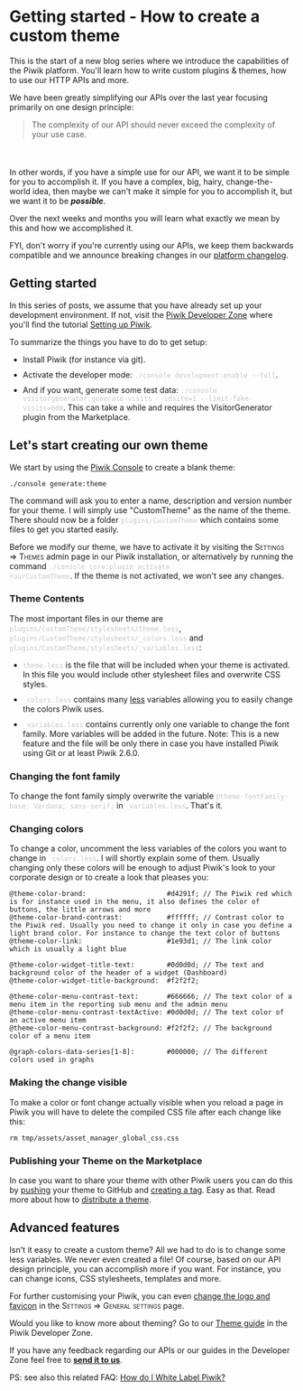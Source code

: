 # Getting started - How to create a custom theme

This is the start of a new blog series where we introduce the capabilities of the Piwik platform. You'll learn how to write custom plugins &amp; themes, how to use our HTTP APIs and more.

We have been greatly simplifying our APIs over the last year focusing primarily on one design principle:

<blockquote style="margin-bottom: 50px">The complexity of our API should never exceed the complexity of your use case.</blockquote>

In other words, if you have a simple use for our API, we want it to be simple for you to accomplish it. If you have a complex, big, hairy, change-the-world idea, then maybe we can't make it simple for you to accomplish it, but we want it to be <strong><em>possible</em></strong>.

Over the next weeks and months you will learn what exactly we mean by this and how we accomplished it.

FYI, don't worry if you're currently using our APIs, we keep them backwards compatible and we announce breaking changes in our <a target="_blank" href="http://developer.piwik.org/changelog">platform changelog</a>.

<h2>Getting started</h2>

In this series of posts, we assume that you have already set up your development environment. If not, visit the <a target="_blank" href="http://developer.piwik.org">Piwik Developer Zone</a> where you'll find the tutorial <a target="_blank" href="http://developer.piwik.org/guides/getting-started-part-1">Setting up Piwik</a>.

To summarize the things you have to do to get setup:
<ul>
<li style="margin-bottom: 10px">Install Piwik (for instance via git).</li>
<li style="margin-bottom: 10px">Activate the developer mode: <code style="color:#C5C8C6">./console development:enable --full</code>.</li>
<li style="margin-bottom: 10px">And if you want, generate some test data: <code style="color:#C5C8C6">./console visitorgenerator:generate-visits --idsite=1 --limit-fake-visits=600</code>. This can take a while and requires the VisitorGenerator plugin from the Marketplace.</li>
</ul>

<h2>Let's start creating our own theme</h2>

We start by using the <a target="_blank" href="http://developer.piwik.org/guides/piwik-on-the-command-line">Piwik Console</a> to create a blank theme:

<pre><code>./console generate:theme</code></pre>

The command will ask you to enter a name, description and version number for your theme. I will simply use "CustomTheme" as the name of the theme. There should now be a folder <code style="color:#C5C8C6">plugins/CustomTheme</code> which contains some files to get you started easily. 

Before we modify our theme, we have to activate it by visiting the <span style="font-variant: small-caps">Settings =&gt; Themes</span> admin page in our Piwik installation, or alternatively by running the command <code style="color:#C5C8C6">./console core:plugin activate YourCustomTheme</code>. If the theme is not activated, we won't see any changes.

<h3>Theme Contents</h3>
The most important files in our theme are <code style="color:#C5C8C6">plugins/CustomTheme/stylesheets/theme.less</code>, <code style="color:#C5C8C6">plugins/CustomTheme/stylesheets/_colors.less</code> and <code style="color:#C5C8C6">plugins/CustomTheme/stylesheets/_variables.less</code>:

<ul>
<li style="margin-bottom: 10px"><code style="color:#C5C8C6">theme.less</code> is the file that will be included when your theme is activated. In this file you would include other stylesheet files and overwrite CSS styles.</li>
<li style="margin-bottom: 10px"><code style="color:#C5C8C6">_colors.less</code> contains many <a target="_blank" href="http://lesscss.org/">less</a> variables allowing you to easily change the colors Piwik uses.</li>
<li style="margin-bottom: 10px"><code style="color:#C5C8C6">_variables.less</code> contains currently only one variable to change the font family. More variables will be added in the future. Note: This is a new feature and the file will be only there in case you have installed Piwik using Git or at least Piwik 2.6.0.</li>
</ul>

<h3>Changing the font family</h3>
To change the font family simply overwrite the variable <code style="color:#C5C8C6">@theme-fontFamily-base: Verdana, sans-serif;</code> in <code style="color:#C5C8C6">_variables.less</code>. That's it.

<h3>Changing colors</h3>
To change a color, uncomment the less variables of the colors you want to change in <code style="color:#C5C8C6">_colors.less</code>. I will shortly explain some of them. Usually changing only these colors will be enough to adjust Piwik's look to your corporate design or to create a look that pleases you:

<pre><code>@theme-color-brand:                    #d4291f; // The Piwik red which is for instance used in the menu, it also defines the color of buttons, the little arrows and more
@theme-color-brand-contrast:           #ffffff; // Contrast color to the Piwik red. Usually you need to change it only in case you define a light brand color. For instance to change the text color of buttons
@theme-color-link:                     #1e93d1; // The link color which is usually a light blue

@theme-color-widget-title-text:        #0d0d0d; // The text and background color of the header of a widget (Dashboard)
@theme-color-widget-title-background:  #f2f2f2;

@theme-color-menu-contrast-text:       #666666; // The text color of a menu item in the reporting sub menu and the admin menu
@theme-color-menu-contrast-textActive: #0d0d0d; // The text color of an active menu item
@theme-color-menu-contrast-background: #f2f2f2; // The background color of a menu item

@graph-colors-data-series[1-8]:        #000000; // The different colors used in graphs</code></pre>

<h3>Making the change visible</h3>
To make a color or font change actually visible when you reload a page in Piwik you will have to delete the compiled CSS file after each change like this:

<pre><code>rm tmp/assets/asset_manager_global_css.css</code></pre>

<h3>Publishing your Theme on the Marketplace</h3>
In case you want to share your theme with other Piwik users you can do this by <a href="http://developer.piwik.org/guides/distributing-your-plugin#put-your-plugin-on-github" target="_blank">pushing</a> your theme to GitHub and <a href="http://developer.piwik.org/guides/distributing-your-plugin#publish-the-first-version-of-your-plugin" target="_blank">creating a tag</a>. Easy as that. Read more about how to <a target="_blank" href="http://developer.piwik.org/guides/distributing-your-plugin">distribute a theme</a>.

<h2>Advanced features</h2>
Isn't it easy to create a custom theme? All we had to do is to change some less variables. We never even created a file! Of course, based on our API design principle, you can accomplish more if you want. For instance, you can change icons, CSS stylesheets, templates and more. 

For further customising your Piwik, you can even <a target="_blank" href="http://piwik.org/faq/new-to-piwik/faq_129/">change the logo and favicon</a> in the <span style="font-variant: small-caps">Settings =&gt; General settings</span> page.

Would you like to know more about theming? Go to our <a target="_blank" href="http://developer.piwik.org/guides/theming">Theme guide</a> in the Piwik Developer Zone.

If you have any feedback regarding our APIs or our guides in the Developer Zone feel free to <a target="_blank" href="mailto:developer@piwik.org"><strong>send it to us</strong></a>.

PS: see also this related FAQ: <a href='http://piwik.org/faq/how-to/faq_170/'>How do I White Label Piwik?</a>
